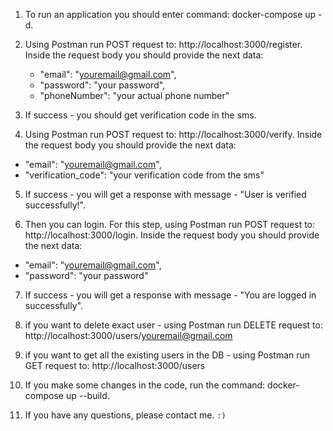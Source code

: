 1. To run an application you should enter command: docker-compose up -d.

2. Using Postman run POST request to: http://localhost:3000/register. Inside the request body you should provide the next data: 
	* "email": "youremail@gmail.com",
	* "password": "your password",
	* "phoneNumber": "your actual phone number"

3. If success - you should get verification code in the sms. 

4. Using Postman run POST request to: http://localhost:3000/verify. Inside the request body you should provide the next data: 
 * "email": "youremail@gmail.com",
 * "verification_code": "your verification code from the sms"

5. If success - you will get a response with message - "User is verified successfully!".

6. Then you can login. For this step, using Postman run POST request to: http://localhost:3000/login. Inside the request body you should provide the next data: 
  * "email": "youremail@gmail.com",
  * "password": "your password"

7. If success - you will get a response with message - "You are logged in successfully".

8. if you want to delete exact user - using Postman run DELETE request to: http://localhost:3000/users/youremail@gmail.com

9. if you want to get all the existing users in the DB - using Postman run GET request to: http://localhost:3000/users

10. If you make some changes in the code, run the command: docker-compose up --build.

11. If you have any questions, please contact me. `:)` 